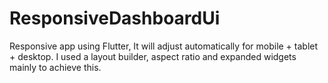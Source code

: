 # ResponsiveDashboardUi
Responsive app using Flutter, It will adjust automatically for mobile + tablet + desktop. I used a layout builder, aspect ratio and expanded widgets mainly to achieve this.
